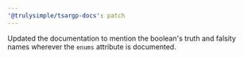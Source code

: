 ```yaml
---
'@trulysimple/tsargp-docs': patch
---
```


Updated the documentation to mention the boolean's truth and falsity names wherever the `enums` attribute is documented.
